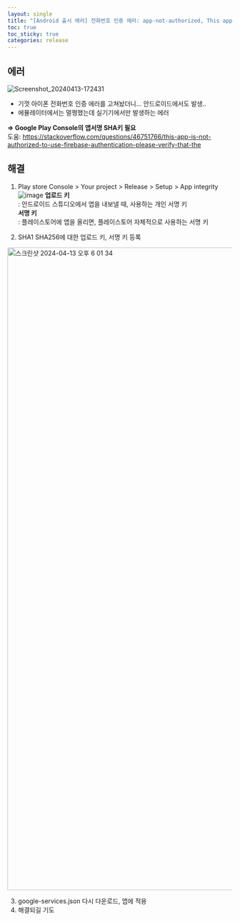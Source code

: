 ```yaml
---
layout: single
title: "[Android 출시 에러] 전화번호 인증 에러: app-not-authorized, This app is not authorized to use Firebase Authentication."
toc: true
toc_sticky: true
categories: release
---
```


## 에러
![Screenshot_20240413-172431](https://github.com/KimGyeongLock/KimGyeongLock.github.io/assets/63464299/432645b9-e961-49de-988c-9440efcc9323)
* 기껏 아이폰 전화번호 인증 에러를 고쳐놨더니... 안드로이드에서도 발생..
* 에뮬레이터에서는 멀쩡했는데 실기기에서만 발생하는 에러

**=> Google Play Console의 앱서명 SHA키 필요**     
도움: <https://stackoverflow.com/questions/46751766/this-app-is-not-authorized-to-use-firebase-authentication-please-verify-that-the>

## 해결
1. Play store Console > Your project > Release > Setup > App integrity   
![image](https://github.com/KimGyeongLock/KimGyeongLock.github.io/assets/63464299/51053dc1-265e-462e-bd4b-1e7b8b6960ee)
**업로드 키**    
: 안드로이드 스튜디오에서 앱을 내보낼 때, 사용하는 개인 서명 키        
**서명 키**     
: 플레이스토어에 앱을 올리면, 플레이스토어 자체적으로 사용하는 서명 키        

2.  SHA1 SHA256에 대한 업로드 키, 서명 키 등록   
<img width="1440" alt="스크린샷 2024-04-13 오후 6 01 34" src="https://github.com/KimGyeongLock/KimGyeongLock.github.io/assets/63464299/c1b6f30b-8b74-4a18-8e3e-b8f0a314d13a">

3. google-services.json 다시 다운로드, 앱에 적용
4. 해결되길 기도
